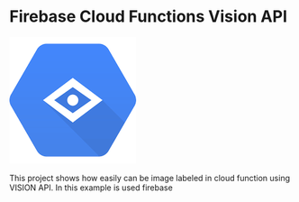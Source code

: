 # Firebase Cloud Functions Vision API 
![VISION API](vision.png)

This project shows how easily can be image labeled in cloud function using VISION API. In this example is used firebase

